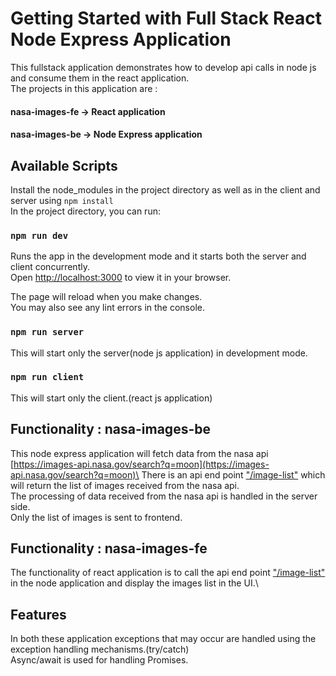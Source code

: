 # Getting Started with Full Stack React Node Express Application

This fullstack application demonstrates how to develop api calls in node js and consume them in the react application.\
The projects in this application are :

#### nasa-images-fe   -> React application
#### nasa-images-be   -> Node Express application

## Available Scripts

Install the node_modules in the project directory as well as in the client and server using `npm install` \
In the project directory, you can run:

### `npm run dev`

Runs the app in the development mode and it starts both the server and client concurrently.\
Open [http://localhost:3000](http://localhost:3000) to view it in your browser.

The page will reload when you make changes.\
You may also see any lint errors in the console.

### `npm run server`

This will start only the server(node js application) in development mode.

### `npm run client`

This will start only the client.(react js application)

## Functionality : nasa-images-be
This node express application will fetch data from the nasa api [https://images-api.nasa.gov/search?q=moon](https://images-api.nasa.gov/search?q=moon)\
There is an api end point ["/image-list"]("/image-list") which will return the list of images received from the nasa api.\
The processing of data received from the nasa api is handled in the server side.\
Only the list of images is sent to frontend.

## Functionality : nasa-images-fe
The functionality of react application is to call the api end point ["/image-list"]("/image-list") in the node application and display the images list in the UI.\

## Features 
In both these application exceptions that may occur are handled using the exception handling mechanisms.(try/catch)\
Async/await is used for handling Promises.